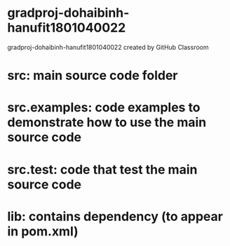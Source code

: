 # gradproj-dohaibinh-hanufit1801040022
gradproj-dohaibinh-hanufit1801040022 created by GitHub Classroom

# src: main source code folder
# src.examples: code examples to demonstrate how to use the main source code
# src.test: code that test the main source code
# lib: contains dependency (to appear in pom.xml)
